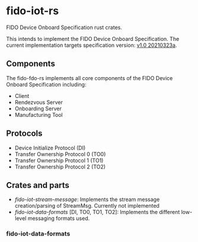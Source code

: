 # fido-iot-rs
FIDO Device Onboard Specification rust crates.

This intends to implement the FIDO Device Onboard Specification.
The current implementation targets  specification version: [v1.0 20210323a](https://fidoalliance.org/specs/FDO/fido-device-onboard-v1.0-ps-20210323/fido-device-onboard-v1.0-ps-20210323.html).

## Components
The fido-fdo-rs implements all core components of the FIDO Device Onboard Specification including:
- Client
- Rendezvous Server
- Onboarding Server
- Manufacturing Tool

## Protocols
- Device Initialize Protocol (DI)
- Transfer Ownership Protocol 0 (TO0)
- Transfer Ownership Protocol 1 (TO1)
- Transfer Ownership Protocol 2 (TO2)

## Crates and parts
- *fido-iot-stream-message*: Implements the stream message creation/parsing of StreamMsg. Currently not implemented
- *fido-iot-data-formats* [DI, TO0, TO1, TO2]: Implements the different low-level messaging formats used.

### fido-iot-data-formats
